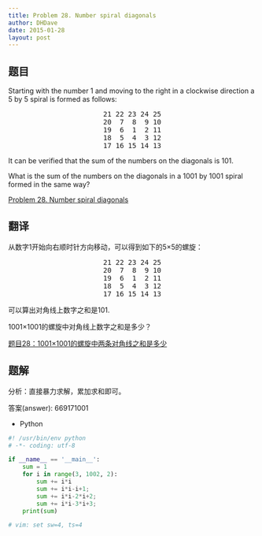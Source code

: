 ```yaml
---
title: Problem 28. Number spiral diagonals
author: DHDave
date: 2015-01-28
layout: post
---
```


## 题目

Starting with the number 1 and moving to the right in a clockwise direction a 5 by 5 spiral is formed as follows:

<center><pre>
21 22 23 24 25
20  7  8  9 10
19  6  1  2 11
18  5  4  3 12
17 16 15 14 13
</pre></center>
<!--more-->

It can be verified that the sum of the numbers on the diagonals is 101.

What is the sum of the numbers on the diagonals in a 1001 by 1001 spiral formed in the same way?

[Problem 28. Number spiral diagonals](https://projecteuler.net/problem=28 "Problem 28")

## 翻译

从数字1开始向右顺时针方向移动，可以得到如下的5×5的螺旋：

<center><pre>
21 22 23 24 25
20  7  8  9 10
19  6  1  2 11
18  5  4  3 12
17 16 15 14 13
</pre></center>

可以算出对角线上数字之和是101.

1001×1001的螺旋中对角线上数字之和是多少？

[题目28：1001×1001的螺旋中两条对角线之和是多少](http://pe.spiritzhang.com/index.php/2011-05-11-09-44-54/29-281001t1001 "题目28")

## 题解

分析：直接暴力求解，累加求和即可。

答案(answer): 669171001

+ Python

```python
#! /usr/bin/env python
# -*- coding: utf-8

if __name__ == '__main__':
    sum = 1
    for i in range(3, 1002, 2):
        sum += i*i
        sum += i*i-i+1;
        sum += i*i-2*i+2;
        sum += i*i-3*i+3;
    print(sum)

# vim: set sw=4, ts=4
```
